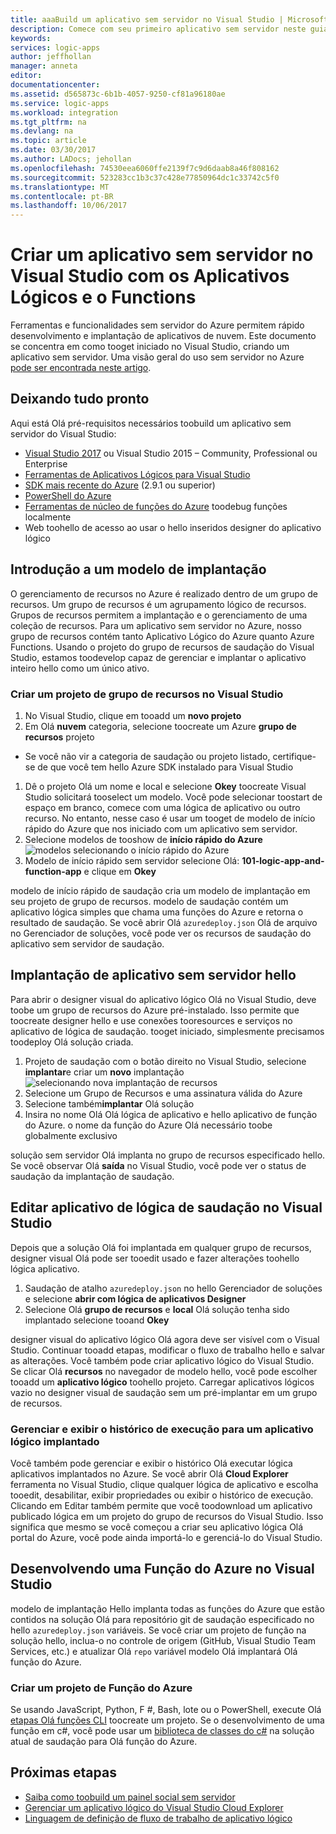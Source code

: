 ```yaml
---
title: aaaBuild um aplicativo sem servidor no Visual Studio | Microsoft Docs
description: Comece com seu primeiro aplicativo sem servidor neste guia em criar, implantar e gerenciar o aplicativo hello no Visual Studio.
keywords: 
services: logic-apps
author: jeffhollan
manager: anneta
editor: 
documentationcenter: 
ms.assetid: d565873c-6b1b-4057-9250-cf81a96180ae
ms.service: logic-apps
ms.workload: integration
ms.tgt_pltfrm: na
ms.devlang: na
ms.topic: article
ms.date: 03/30/2017
ms.author: LADocs; jehollan
ms.openlocfilehash: 74530eea6060ffe2139f7c9d6daab8a46f808162
ms.sourcegitcommit: 523283cc1b3c37c428e77850964dc1c33742c5f0
ms.translationtype: MT
ms.contentlocale: pt-BR
ms.lasthandoff: 10/06/2017
---
```

# <a name="build-a-serverless-app-in-visual-studio-with-logic-apps-and-functions"></a>Criar um aplicativo sem servidor no Visual Studio com os Aplicativos Lógicos e o Functions

Ferramentas e funcionalidades sem servidor do Azure permitem rápido desenvolvimento e implantação de aplicativos de nuvem.  Este documento se concentra em como tooget iniciado no Visual Studio, criando um aplicativo sem servidor.  Uma visão geral do uso sem servidor no Azure [pode ser encontrada neste artigo](logic-apps-serverless-overview.md).

## <a name="getting-everything-ready"></a>Deixando tudo pronto

Aqui está Olá pré-requisitos necessários toobuild um aplicativo sem servidor do Visual Studio:

* [Visual Studio 2017](https://www.visualstudio.com/vs/) ou Visual Studio 2015 – Community, Professional ou Enterprise
* [Ferramentas de Aplicativos Lógicos para Visual Studio](https://marketplace.visualstudio.com/items?itemName=VinaySinghMSFT.AzureLogicAppsToolsforVisualStudio-18551)
* [SDK mais recente do Azure](https://azure.microsoft.com/downloads/) (2.9.1 ou superior)
* [PowerShell do Azure](https://github.com/Azure/azure-powershell#installation)
* [Ferramentas de núcleo de funções do Azure](https://www.npmjs.com/package/azure-functions-core-tools) toodebug funções localmente
* Web toohello de acesso ao usar o hello inseridos designer do aplicativo lógico

## <a name="getting-started-with-a-deployment-template"></a>Introdução a um modelo de implantação

O gerenciamento de recursos no Azure é realizado dentro de um grupo de recursos.  Um grupo de recursos é um agrupamento lógico de recursos.  Grupos de recursos permitem a implantação e o gerenciamento de uma coleção de recursos.  Para um aplicativo sem servidor no Azure, nosso grupo de recursos contém tanto Aplicativo Lógico do Azure quanto Azure Functions.  Usando o projeto do grupo de recursos de saudação do Visual Studio, estamos toodevelop capaz de gerenciar e implantar o aplicativo inteiro hello como um único ativo.

### <a name="create-a-resource-group-project-in-visual-studio"></a>Criar um projeto de grupo de recursos no Visual Studio

1. No Visual Studio, clique em tooadd um **novo projeto**
1. Em Olá **nuvem** categoria, selecione toocreate um Azure **grupo de recursos** projeto  
 * Se você não vir a categoria de saudação ou projeto listado, certifique-se de que você tem hello Azure SDK instalado para Visual Studio
1. Dê o projeto Olá um nome e local e selecione **Okey** toocreate Visual Studio solicitará tooselect um modelo.  Você pode selecionar toostart de espaço em branco, comece com uma lógica de aplicativo ou outro recurso.  No entanto, nesse caso é usar um tooget de modelo de início rápido do Azure que nos iniciado com um aplicativo sem servidor.
1. Selecione modelos de tooshow de **início rápido do Azure** ![modelos selecionando o início rápido do Azure][1]
1. Modelo de início rápido sem servidor selecione Olá: **101-logic-app-and-function-app** e clique em **Okey**

modelo de início rápido de saudação cria um modelo de implantação em seu projeto de grupo de recursos.  modelo de saudação contém um aplicativo lógica simples que chama uma funções do Azure e retorna o resultado de saudação.  Se você abrir Olá `azuredeploy.json` Olá de arquivo no Gerenciador de soluções, você pode ver os recursos de saudação do aplicativo sem servidor de saudação.

## <a name="deploying-hello-serverless-application"></a>Implantação de aplicativo sem servidor hello

Para abrir o designer visual do aplicativo lógico Olá no Visual Studio, deve toobe um grupo de recursos do Azure pré-instalado.  Isso permite que toocreate designer hello e use conexões tooresources e serviços no aplicativo de lógica de saudação.  tooget iniciado, simplesmente precisamos toodeploy Olá solução criada.

1. Projeto de saudação com o botão direito no Visual Studio, selecione **implantar**e criar um **novo** implantação ![selecionando nova implantação de recursos][2]
1. Selecione um Grupo de Recursos e uma assinatura válida do Azure
1. Selecione também**implantar** Olá solução
1. Insira no nome Olá Olá lógica de aplicativo e hello aplicativo de função do Azure.  o nome da função do Azure Olá necessário toobe globalmente exclusivo

solução sem servidor Olá implanta no grupo de recursos especificado hello.  Se você observar Olá **saída** no Visual Studio, você pode ver o status de saudação da implantação de saudação.

## <a name="editing-hello-logic-app-in-visual-studio"></a>Editar aplicativo de lógica de saudação no Visual Studio

Depois que a solução Olá foi implantada em qualquer grupo de recursos, designer visual Olá pode ser tooedit usado e fazer alterações toohello lógica aplicativo.

1. Saudação de atalho `azuredeploy.json` no hello Gerenciador de soluções e selecione **abrir com lógica de aplicativos Designer**
1. Selecione Olá **grupo de recursos** e **local** Olá solução tenha sido implantado selecione tooand **Okey**

designer visual do aplicativo lógico Olá agora deve ser visível com o Visual Studio.  Continuar tooadd etapas, modificar o fluxo de trabalho hello e salvar as alterações.  Você também pode criar aplicativo lógico do Visual Studio.  Se clicar Olá **recursos** no navegador de modelo hello, você pode escolher tooadd um **aplicativo lógico** toohello projeto.  Carregar aplicativos lógicos vazio no designer visual de saudação sem um pré-implantar em um grupo de recursos.

### <a name="managing-and-viewing-run-history-for-a-deployed-logic-app"></a>Gerenciar e exibir o histórico de execução para um aplicativo lógico implantado

Você também pode gerenciar e exibir o histórico Olá executar lógica aplicativos implantados no Azure.  Se você abrir Olá **Cloud Explorer** ferramenta no Visual Studio, clique qualquer lógica de aplicativo e escolha tooedit, desabilitar, exibir propriedades ou exibir o histórico de execução.  Clicando em Editar também permite que você toodownload um aplicativo publicado lógica em um projeto do grupo de recursos do Visual Studio.  Isso significa que mesmo se você começou a criar seu aplicativo lógica Olá portal do Azure, você pode ainda importá-lo e gerenciá-lo do Visual Studio.

## <a name="developing-an-azure-function-in-visual-studio"></a>Desenvolvendo uma Função do Azure no Visual Studio

modelo de implantação Hello implanta todas as funções do Azure que estão contidos na solução Olá para repositório git de saudação especificado no hello `azuredeploy.json` variáveis.  Se você criar um projeto de função na solução hello, inclua-o no controle de origem (GitHub, Visual Studio Team Services, etc.) e atualizar Olá `repo` variável modelo Olá implantará Olá função do Azure.

### <a name="creating-an-azure-function-project"></a>Criar um projeto de Função do Azure

Se usando JavaScript, Python, F #, Bash, lote ou o PowerShell, execute Olá [etapas Olá funções CLI](../azure-functions/functions-run-local.md) toocreate um projeto.  Se o desenvolvimento de uma função em c#, você pode usar um [biblioteca de classes do c#](https://blogs.msdn.microsoft.com/appserviceteam/2017/03/16/publishing-a-net-class-library-as-a-function-app/) na solução atual de saudação para Olá função do Azure.

## <a name="next-steps"></a>Próximas etapas

* [Saiba como toobuild um painel social sem servidor](logic-apps-scenario-social-serverless.md)
* [Gerenciar um aplicativo lógico do Visual Studio Cloud Explorer](logic-apps-manage-from-vs.md)
* [Linguagem de definição de fluxo de trabalho de aplicativo lógico](logic-apps-workflow-definition-language.md)

<!-- Image references -->
[1]: ./media/logic-apps-serverless-get-started-vs/select-template.png
[2]: ./media/logic-apps-serverless-get-started-vs/deploy.png
